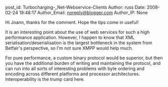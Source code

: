 post_id: Turbocharging-_Net-Webservice-Clients
Author: russ
Date: 2008-02-24 19:48:17
Author_Email: noreply@blogger.com
Author_IP: None

Hi Joann, thanks for the comment. Hope the tips come in useful!

It is an interesting point about the use of web services for such a high
performance application. However, I happen to know that XML
serialisation/deserialisation is the largest bottleneck in the system from
Betfair's perspective, so I'm not sure XMPP would help much.

For pure performance, a custom binary protocol would be superior, but then you
have the additional burden of writing and maintaining the protocol, and can
run into all sorts of interesting problems with byte ordering and encoding
across different platforms and processor architectures. Interoperability is
the trump card here.
